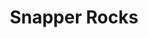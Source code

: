 ---
layout: child_layout/surfcams_live
title: Snapper Rocks
permalink: /surfcams/snapper-rocks/
user_type: public
premium: false

live_path: /surfcams/snapper-rocks/
live_stream: rtmp://streamer.swellnet.com.au/surfcams/snapper-rocks.stream
live_stream_image: http://static.swellnet.com.au/images/surfcams/snapper-rocks.jpg
live_stream_playlist: https://streamer.swellnet.com.au/surfcams/snapper-rocks.stream/playlist.m3u8

replays_path: /surfcams/snapper-rocks/replays/
replays_surfcam_id: 2

theme: theme-public
---